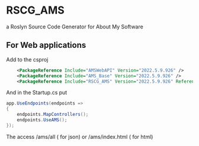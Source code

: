 # RSCG_AMS
a Roslyn Source Code Generator for About My Software

## For  Web applications

Add to the csproj
```xml 
    <PackageReference Include="AMSWebAPI" Version="2022.5.9.926" />
    <PackageReference Include="AMS_Base" Version="2022.5.9.926" />
    <PackageReference Include="RSCG_AMS" Version="2022.5.9.926" ReferenceOutputAssembly="false" OutputItemType="Analyzer" />

```

And in the Startup.cs put

```csharp
app.UseEndpoints(endpoints =>
{
    endpoints.MapControllers();
    endpoints.UseAMS();
});
```

The access /ams/all ( for json)  or /ams/index.html ( for html)